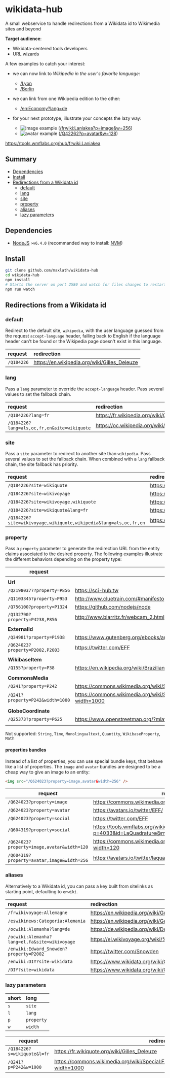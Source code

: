 # wikidata-hub

A small webservice to handle redirections from a Wikidata id to Wikimedia sites and beyond

**Target audience**:
- Wikidata-centered tools developers
- URL wizards

A few examples to catch your interest:
- we can now link to *Wikipedia in the user's favorite language*:
  - [/Lyon](https://tools.wmflabs.org/hub/Lyon)
  - [/Berlin](https://tools.wmflabs.org/hub/Berlin)

- we can link from one Wikipedia edition to the other:
  - [/en:Economy?lang=de](https://tools.wmflabs.org/hub/en:Economy?lang=de)

- for your next prototype, illustrate your concepts the lazy way:
  - ![image example](https://tools.wmflabs.org/hub/frwiki:Laniakea?p=image&w=256) ([/frwiki:Laniakea?p=image&w=256](https://tools.wmflabs.org/hub/frwiki:Laniakea?p=image&w=256))
  - ![avatar example](https://tools.wmflabs.org/hub/https://tools.wmflabs.org/hub/Q42262?p=avatar&w=128) ([/Q42262?p=avatar&w=128](https://tools.wmflabs.org/hub/https://tools.wmflabs.org/hub/Q42262?p=avatar&w=128))

https://tools.wmflabs.org/hub/frwiki:Laniakea
## Summary

<!-- START doctoc generated TOC please keep comment here to allow auto update -->
<!-- DON'T EDIT THIS SECTION, INSTEAD RE-RUN doctoc TO UPDATE -->


- [Dependencies](#dependencies)
- [Install](#install)
- [Redirections from a Wikidata id](#redirections-from-a-wikidata-id)
  - [default](#default)
  - [lang](#lang)
  - [site](#site)
  - [property](#property)
  - [aliases](#aliases)
  - [lazy parameters](#lazy-parameters)

<!-- END doctoc generated TOC please keep comment here to allow auto update -->

## Dependencies
* [NodeJS](https://nodejs.org) `>v6.4.0` (recommanded way to install: [NVM](https://github.com/creationix/nvm))

## Install
```sh
git clone github.com/maxlath/wikidata-hub
cd wikidata-hub
npm install
# Starts the server on port 2580 and watch for files changes to restart
npm run watch
```

## Redirections from a Wikidata id

### default

Redirect to the default site, `wikipedia`, with the user language guessed from the request `accept-language` header, falling back to English if the language header can't be found or the Wikipedia page doesn't exist in this language.

|  request                                    | redirection                                          |
|:--------------------------------------------|:-----------------------------------------------------|
| `/Q184226`                                  | https://en.wikipedia.org/wiki/Gilles_Deleuze         |

### lang

Pass a `lang` parameter to override the `accept-language` header. Pass several values to set the fallback chain.

|  request                                    | redirection                                          |
|:--------------------------------------------|:-----------------------------------------------------|
| `/Q184226?lang=fr`                          | https://fr.wikipedia.org/wiki/Gilles_Deleuze         |
| `/Q184226?lang=als,oc,fr,en&site=wikiquote` | https://oc.wikipedia.org/wiki/Gilles_Deleuze         |

### site

Pass a `site` parameter to redirect to another site than `wikipedia`. Pass several values to set the fallback chain. When combined with a `lang` fallback chain, the site fallback has priority.

|  request                                                           | redirection                                          |
|:-------------------------------------------------------------------|:-----------------------------------------------------|
| `/Q184226?site=wikiquote`                                          | https://en.wikiquote.org/wiki/Gilles_Deleuze         |
| `/Q184226?site=wikivoyage`                                         | https://en.wikipedia.org/wiki/Gilles_Deleuze         |
| `/Q184226?site=wikivoyage,wikiquote`                               | https://en.wikiquote.org/wiki/Gilles_Deleuze         |
| `/Q184226?site=wikiquote&lang=fr`                                  | https://fr.wikiquote.org/wiki/Gilles_Deleuze         |
| `/Q184226?site=wikivoyage,wikiquote,wikipedia&lang=als,oc,fr,en`   | https://fr.wikiquote.org/wiki/Gilles_Deleuze         |

### property

Pass a `property` parameter to generate the redirection URL from the entity claims associated to the desired property. The following examples illustrate the different behaviors depending on the property type:

|  **request**                                      | **redirection**                                                                                   |
|---------------------------------------------------|---------------------------------------------------------------------------------------------------|
|                                                   |                                                                                                   |
| **Url**                                           |                                                                                                   |
| `/Q21980377?property=P856`                        | https://sci-hub.tw                                                                                |
| `/Q1103345?property=P953`                         | http://www.cluetrain.com/#manifesto                                                               |
| `/Q756100?property=P1324`                         | https://github.com/nodejs/node                                                                    |
| `/Q132790?property=P4238,P856`                    | http://www.biarritz.fr/webcam_2.html                                                              |
|                                                   |                                                                                                   |
| **ExternalId**                                    |                                                                                                   |
| `/Q34981?property=P1938`                          | https://www.gutenberg.org/ebooks/author/35316                                                     |
| `/Q624023?property=P2002,P2003`                   | https://twitter.com/EFF                                                                           |
|                                                   |                                                                                                   |
| **WikibaseItem**                                  |                                                                                                   |
| `/Q155?property=P38`                              | https://en.wikipedia.org/wiki/Brazilian_real                                                      |
|                                                   |                                                                                                   |
| **CommonsMedia**                                  |                                                                                                   |
| `/Q241?property=P242`                             | https://commons.wikimedia.org/wiki/Special:FilePath/Cuba_(orthographic_projection).svg            |
| `/Q241?property=P242&width=1000`                  | https://commons.wikimedia.org/wiki/Special:FilePath/Cuba_(orthographic_projection).svg?width=1000 |
|                                                   |                                                                                                   |
| **GlobeCoordinate**                               |                                                                                                   |
| `/Q25373?property=P625`                           | https://www.openstreetmap.org/?mlat=35.2542&mlon=-24.2585                                         |
|                                                   |                                                                                                   |

Not supported: `String`, `Time`, `Monolingualtext`, `Quantity`, `WikibaseProperty`, `Math`

#### properties bundles
Instead of a list of properties, you can use special bundle keys, that behave like a list of properties.
The `image` and `avatar` bundles are designed to be a cheap way to give an image to an entity:
```html
<img src="/Q624023?property=image,avatar&width=256" />
```

|  **request**                                     | **redirection**                                                                                   |
|--------------------------------------------------|---------------------------------------------------------------------------------------------------|
| `/Q624023?property=image`                        | https://commons.wikimedia.org/wiki/Special:FilePath/EFF_Logo.svg                                  |
| `/Q624023?property=avatar`                       | https://avatars.io/twitter/EFF/                                                                   |
| `/Q624023?property=social`                       | https://twitter.com/EFF                                                                           |
| `/Q604319?property=social`                       | https://tools.wmflabs.org/wikidata-externalid-url/?p=4033&id=LaQuadrature@mamot.fr                |
| `/Q624023?property=image,avatar&width=120`       | https://commons.wikimedia.org/wiki/Special:FilePath/EFF_Logo.svg?width=120                        |
| `/Q604319?property=avatar,image&width=256`       | https://avatars.io/twitter/laquadrature/large                                                     |

### aliases

Alternatively to a Wikidata id, you can pass a key built from sitelinks as starting point, defaulting to `enwiki`.

|  request                                         | redirection                                                                             |
|:-------------------------------------------------|:----------------------------------------------------------------------------------------|
| `/frwikivoyage:Allemagne`                        | https://en.wikipedia.org/wiki/Germany                                                   |
| `/eswikinews:Categoría:Alemania`                 | https://en.wikipedia.org/wiki/Germany                                                   |
| `/ocwiki:Alemanha?lang=de`                       | https://de.wikipedia.org/wiki/Deutschland                                               |
| `/ocwiki:Alemanha?lang=el,fa&site=wikivoyage`    | https://el.wikivoyage.org/wiki/%CE%93%CE%B5%CF%81%CE%BC%CE%B1%CE%BD%CE%AF%CE%B1         |
| `/enwiki:Edward_Snowden?property=P2002`          | https://twitter.com/Snowden                                                             |
| `/enwiki:DIY?site=wikidata`                      | https://www.wikidata.org/wiki/Q26384                                                    |
| `/DIY?site=wikidata`                             | https://www.wikidata.org/wiki/Q26384                                                    |

### lazy parameters

| short | long       |
|-------|:-----------|
| `s`   | `site`     |
| `l`   | `lang`     |
| `p`   | `property` |
| `w`   | `width`    |

|  **request**                                    | **redirection**                                                                                   |
|-------------------------------------------------|---------------------------------------------------------------------------------------------------|
| `/Q184226?s=wikiquote&l=fr`                     | https://fr.wikiquote.org/wiki/Gilles_Deleuze                                                      |
| `/Q241?p=P242&w=1000`                           | https://commons.wikimedia.org/wiki/Special:FilePath/Cuba_(orthographic_projection).svg?width=1000 |
